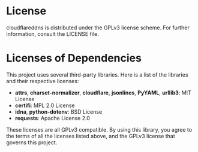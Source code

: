 # License
cloudflareddns is distributed under the GPLv3 license scheme.
For further information, consult the LICENSE file.

# Licenses of Dependencies

This project uses several third-party libraries. Here is a list of the libraries and their respective licenses:

- **attrs**, **charset-normalizer**, **cloudflare**, **jsonlines**, **PyYAML**, **urllib3**: MIT License
- **certifi**: MPL 2.0 License
- **idna**, **python-dotenv**: BSD License
- **requests**: Apache License 2.0

These licenses are all GPLv3 compatible.
By using this library, you agree to the terms of all the licenses listed above, and the GPLv3 license that governs this project.
